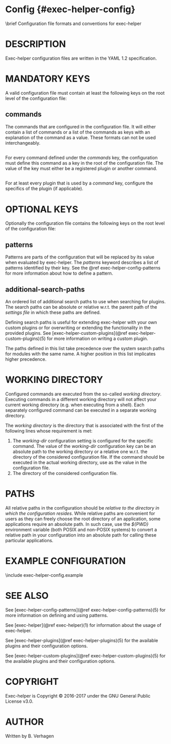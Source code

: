 Config              {#exec-helper-config}
======
\brief Configuration file formats and conventions for exec-helper

# DESCRIPTION
Exec-helper configuration files are written in the YAML 1.2 specification. 

# MANDATORY KEYS
A valid configuration file must contain at least the following keys on the root level of the configuration file:

## commands
The commands that are configured in the configuration file. It will either contain a list of commands or a list of the commands as keys with an explanation of the command as a value. These formats can not be used interchangeably.

## <command-keys>
For every command defined under the _commands_ key, the configuration must define this command as a key in the root of the configuration file. The value of the key must either be a registered plugin or another command.

## <plugin-keys>
For at least every plugin that is used by a _command_ key, configure the specifics of the plugin (if applicable).

# OPTIONAL KEYS
Optionally the configuration file contains the following keys on the root level of the configuration file:

## patterns
Patterns are parts of the configuration that will be replaced by its value when evaluated by exec-helper. The _patterns_ keyword describes a list of patterns identified by their key. See the @ref exec-helper-config-patterns for more information about how to define a pattern.

## additional-search-paths
An ordered list of additional search paths to use when searching for plugins. The search paths can be absolute or relative w.r.t. the parent path of the _settings file_ in which these paths are defined.

Defining search paths is useful for extending exec-helper with your own custom plugins or for overwriting or extending the functionality in the provided plugins. See [exec-helper-custom-plugins](@ref exec-helper-custom-plugins)(5) for more information on writing a custom plugin.

The paths defined in this list take precedence over the system search paths for modules with the same name. A higher position in this list implicates higher precedence.

# WORKING DIRECTORY
Configured commands are executed from the so-called _working directory_. Executing commands in a different working directory will not affect your current working directory (e.g. when executing from a shell). Each separately configured command can be executed in a separate working directory.

The _working directory_ is the directory that is associated with the first of the following lines whose requirement is met:
1. The _working-dir_ configuration setting is configured for the specific command. The value of the _working-dir_ configuration key can be an absolute path to the working directory or a relative one w.r.t. the directory of the considered configuration file. If the command should be executed in the actual working directory, use _<working-dir>_ as the value in the configuration file.
2. The directory of the considered configuration file.

# PATHS
All relative paths in the configuration should be *relative to the directory in which the configuration resides*. While relative paths are convenient for users as they can freely choose the root directory of an application, some applications require an absolute path. In such case, use the _${PWD}_  environment variable (both POSIX and non-POSIX systems) to convert a relative path in your configuration into an absolute path for calling these particular applications.

# EXAMPLE CONFIGURATION
\include exec-helper-config.example

# SEE ALSO
See [exec-helper-config-patterns](@ref exec-helper-config-patterns)(5) for more information on defining and using patterns.

See [exec-helper](@ref exec-helper)(1) for information about the usage of exec-helper.

See [exec-helper-plugins](@ref exec-helper-plugins)(5) for the available plugins and their configuration options.

See [exec-helper-custom-plugins](@ref exec-helper-custom-plugins)(5) for the available plugins and their configuration options.

# COPYRIGHT
Exec-helper is Copyright &copy; 2016-2017 under the GNU General Public License v3.0.

# AUTHOR
Written by B. Verhagen

